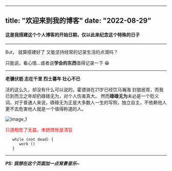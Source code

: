 <!--
 * @Author: wangkun
 * @Date: 2022-09-01 10:16:14
 * @LastEditTime: 2022-09-01 16:07:44
 * @LastEditors: wangkun
 * @Description: 
-->
---
title: "欢迎来到我的博客"
date: "2022-08-29"
---

#### 这是我搭建这个个人博客的开始日期，仅以此来纪念这个特殊的日子

---

But， 就算搭建好了 又能坚持经常的记录生活的点滴吗？

只能说，看心情...或者说**学会的东西**值得记录一下 😁

---

**老骥伏枥 志在千里 烈士暮年 壮心不已**

活的这么久，却没有什么可以说的。霍骠骑在21岁已经饮马瀚海 封狼居胥，而我已到而立之年却扔碌碌无为，对个人伤害真大。
然而**碌碌无为**未必是一个贬义词，对于普通人来说，碌碌无为正是大多数人一生的写照，独立自主，不依赖他人更不去危害他人就是一个值得称道的人。


![Image_1](https://s-bj-4351-lyra.oss.dogecdn.com/wallhaven-l3oevq.jpg)

<font color="red">只道相思了无益，未妨惆怅是清狂</font>

```
   while (not dead) {
      work ()
   }
```

---

***PS: 我想在这个页面加一点背景音乐~***